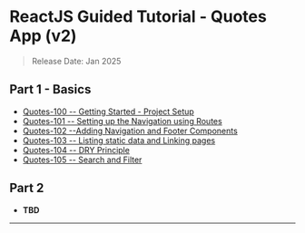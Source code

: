 # ReactJS Guided Tutorial - Quotes App (v2)

> Release Date: Jan 2025

## Part 1 - Basics

- [Quotes-100 -- Getting Started - Project Setup](/quotes-100)
- [Quotes-101 -- Setting up the Navigation using Routes](/quotes-101)
- [Quotes-102 --Adding Navigation and Footer Components](/quotes-102)
- [Quotes-103 -- Listing static data and Linking  pages](/quotes-103)
- [Quotes-104 --  DRY Principle](/quotes-104)
- [Quotes-105 --  Search and Filter](/quotes-105)

## Part 2

- **TBD**

---
